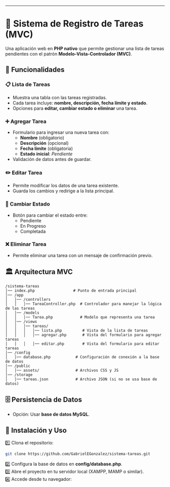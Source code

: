 ---

# 📌 Sistema de Registro de Tareas (MVC)  

Una aplicación web en **PHP nativo** que permite gestionar una lista de tareas pendientes con el patrón **Modelo-Vista-Controlador (MVC)**.  

## 🚀 Funcionalidades  

### 📋 Lista de Tareas  
- Muestra una tabla con las tareas registradas.  
- Cada tarea incluye: **nombre, descripción, fecha límite y estado**.  
- Opciones para **editar, cambiar estado o eliminar** una tarea.  

### ➕ Agregar Tarea  
- Formulario para ingresar una nueva tarea con:  
  - **Nombre** (obligatorio)  
  - **Descripción** (opcional)  
  - **Fecha límite** (obligatoria)  
  - **Estado inicial**: *Pendiente*  
- Validación de datos antes de guardar.  

### ✏️ Editar Tarea  
- Permite modificar los datos de una tarea existente.  
- Guarda los cambios y redirige a la lista principal.  

### 🔄 Cambiar Estado  
- Botón para cambiar el estado entre:  
  - Pendiente  
  - En Progreso  
  - Completada  

### ❌ Eliminar Tarea  
- Permite eliminar una tarea con un mensaje de confirmación previo.  

## 🏛️ Arquitectura MVC  

```
/sistema-tareas  
│── index.php                 # Punto de entrada principal  
│── /app  
│   │── /controllers  
│   │   │── TareaController.php  # Controlador para manejar la lógica de las tareas  
│   │── /models  
│   │   │── Tarea.php            # Modelo que representa una tarea  
│   │── /views  
│   │   │── tareas/  
│   │   │   │── lista.php         # Vista de la lista de tareas  
│   │   │   │── agregar.php       # Vista del formulario para agregar tareas  
│   │   │   │── editar.php        # Vista del formulario para editar tareas  
│── /config  
│   │── database.php           # Configuración de conexión a la base de datos  
│── /public  
│   │── assets/                # Archivos CSS y JS  
│── /storage  
│   │── tareas.json            # Archivo JSON (si no se usa base de datos)  
```

## 🗄️ Persistencia de Datos  
- Opción: Usar **base de datos MySQL**.  


## 📌 Instalación y Uso  

1️⃣ Clona el repositorio:  
```bash
git clone https://github.com/GabrielEGonzalez/sistema-tareas.git
```
2️⃣ Configura la base de datos en **config/database.php**.  
3️⃣ Abre el proyecto en tu servidor local (XAMPP, MAMP o similar).  
4️⃣ Accede desde tu navegador:  
